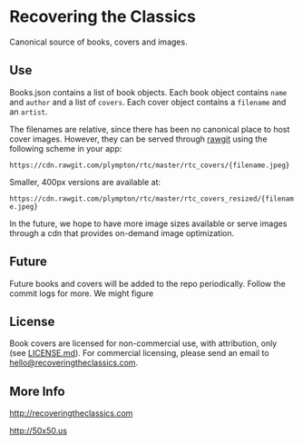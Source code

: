 # Recovering the Classics

Canonical source of books, covers and images.

## Use

Books.json contains a list of book objects.
Each book object contains `name` and `author` and a list of `covers`.
Each cover object contains a `filename` and an `artist`.

The filenames are relative, since there has been no canonical place to host cover images.
However, they can be served through [rawgit](http://rawgit.com) using the following scheme in your app:

`https://cdn.rawgit.com/plympton/rtc/master/rtc_covers/{filename.jpeg}`

Smaller, 400px versions are available at:

`https://cdn.rawgit.com/plympton/rtc/master/rtc_covers_resized/{filename.jpeg}`

In the future, we hope to have more image sizes available or serve images through a cdn that provides on-demand image optimization.

## Future

Future books and covers will be added to the repo periodically. Follow the commit logs for more. We might figure

## License

Book covers are licensed for non-commercial use, with attribution, only (see [LICENSE.md](license.md)). For commercial licensing, please send an email to [hello@recoveringtheclassics.com](mailto:hello@recoveringtheclassics.com).

## More Info
http://recoveringtheclassics.com

http://50x50.us
